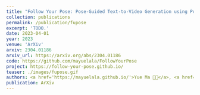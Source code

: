 ```yaml
---
title: "Follow Your Pose: Pose-Guided Text-to-Video Generation using Pose-Free Videos"
collection: publications
permalink: /publication/fupose
excerpt: 'TODO.'
date: 2023-04-01
year: 2023
venue: 'ArXiv'
arxiv: 2304.01186
arxiv_url: https://arxiv.org/abs/2304.01186
code: https://github.com/mayuelala/FollowYourPose
project: https://follow-your-pose.github.io/
teaser: ./images/fupose.gif
authors: <a href='https://mayuelala.github.io/'>Yue Ma 🧑‍💻</a>, <a href='https://github.com/YingqingHe'>Yingqing He 🧑‍💻</a>, <b>Xiaodong Cun</b>, <a href='https://xinntao.github.io/'>Xintao Wang</a>, <a href='https://scholar.google.com/citations?hl=zh-CN&user=4oXBp9UAAAAJ'>Ying Shan</a>, <a href='https://scholar.google.com/citations?user=Xrh1OIUAAAAJ&hl=zh-CN'> Xiu Liu </a>, <a href='https://cqf.io'>Qifeng Chen</a>
publication: ArXiv
---
```


<!-- This paper is about the number 3. The number 4 is left for future work. -->

<!-- [Download paper here](http://academicpages.github.io/files/paper3.pdf) -->
